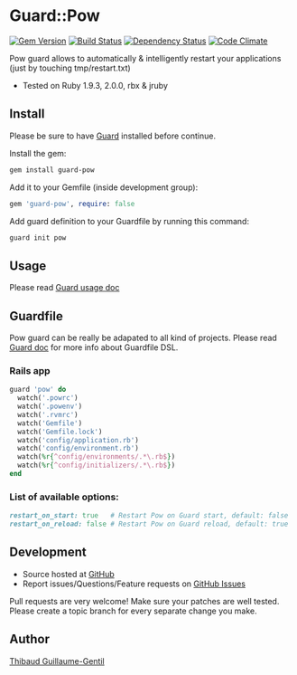 # Guard::Pow

[![Gem Version](https://badge.fury.io/rb/guard-pow.png)](http://badge.fury.io/rb/guard-pow) [![Build Status](https://travis-ci.org/guard/guard-pow.png?branch=master)](http://travis-ci.org/guard/guard-pow) [![Dependency Status](https://gemnasium.com/guard/guard-pow.png)](https://gemnasium.com/guard/guard-pow) [![Code Climate](https://codeclimate.com/github/guard/guard-pow.png)](https://codeclimate.com/github/guard/guard-pow)

Pow guard allows to automatically & intelligently restart your applications (just by touching tmp/restart.txt)

* Tested on Ruby 1.9.3, 2.0.0, rbx & jruby

Install
-------

Please be sure to have [Guard](https://github.com/guard/guard) installed before continue.

Install the gem:

``` bash
gem install guard-pow
```

Add it to your Gemfile (inside development group):

``` ruby
gem 'guard-pow', require: false
```

Add guard definition to your Guardfile by running this command:

``` bash
guard init pow
```

Usage
-----

Please read [Guard usage doc](https://github.com/guard/guard#readme)

Guardfile
---------

Pow guard can be really be adapated to all kind of projects.
Please read [Guard doc](https://github.com/guard/guard#readme) for more info about Guardfile DSL.

### Rails app

``` ruby
guard 'pow' do
  watch('.powrc')
  watch('.powenv')
  watch('.rvmrc')
  watch('Gemfile')
  watch('Gemfile.lock')
  watch('config/application.rb')
  watch('config/environment.rb')
  watch(%r{^config/environments/.*\.rb$})
  watch(%r{^config/initializers/.*\.rb$})
end
```

### List of available options:

``` ruby
restart_on_start: true   # Restart Pow on Guard start, default: false
restart_on_reload: false # Restart Pow on Guard reload, default: true
```

Development
-----------

* Source hosted at [GitHub](https://github.com/guard/guard-rspec)
* Report issues/Questions/Feature requests on [GitHub Issues](https://github.com/guard/guard-rspec/issues)

Pull requests are very welcome! Make sure your patches are well tested. Please create a topic branch for every separate change
you make.

Author
------

[Thibaud Guillaume-Gentil](https://github.com/thibaudgg)
